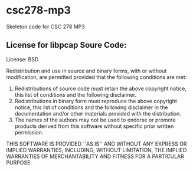 # csc278-mp3
Skeleton code for CSC 278 MP3

License for libpcap Soure Code:
-------------------------------
License: BSD

Redistribution and use in source and binary forms, with or without
modification, are permitted provided that the following conditions
are met:

  1. Redistributions of source code must retain the above copyright
     notice, this list of conditions and the following disclaimer.
  2. Redistributions in binary form must reproduce the above copyright
     notice, this list of conditions and the following disclaimer in
     the documentation and/or other materials provided with the
     distribution.
  3. The names of the authors may not be used to endorse or promote
     products derived from this software without specific prior
     written permission.

THIS SOFTWARE IS PROVIDED ``AS IS'' AND WITHOUT ANY EXPRESS OR
IMPLIED WARRANTIES, INCLUDING, WITHOUT LIMITATION, THE IMPLIED
WARRANTIES OF MERCHANTABILITY AND FITNESS FOR A PARTICULAR PURPOSE.
